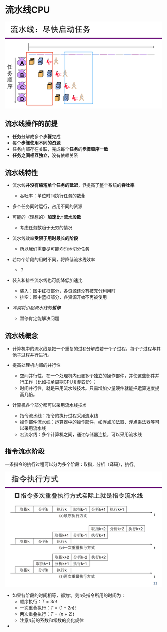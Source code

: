 # 流水线CPU

![](assets/image-20231117175828891.png)

## 流水线操作的前提

- **任务**分解成多个**步骤**完成
- 每个**步骤使用不同的资源**
- 任务内部存在关联，完成每个**任务**的**步骤顺序一致**
- **任务之间相互独立**，没有依赖关系

## 流水线特性

- 流水线**并没有缩短单个任务的延迟**，但提高了整个系统的**吞吐率**
  - 吞吐率：单位时间执行任务的数量
- 多个任务同时运行，占用不同的资源
- 可能的（理想的）**加速比=流水段数**
  - 考虑任务数趋于无穷的情况
- 流水线效率**受限于用时最长的阶段**
  - 所以我们需要尽可能均匀地切分任务
- 若每个阶段的用时不同，将降低流水线效率
  - ？

- 装入和排空流水线也可能降低加速比
  - 装入：图中红框部分，各资源还没有被充分利用时
  - 排空：图中蓝框部分，各资源开始不再被使用
- *冲突将引起流水线的<strong>暂停</strong>*
  - 暂停肯定能解决问题

## 流水线概念

- 计算机中的流水线是把一个重复的过程分解成若干个子过程，每个子过程与其他子过程并行进行。

- 提高处理机内部的并行性

  - 空间并行性，在一个处理机内设置多个独立的操作部件，并使这些部件并行工作（比如把单周期CPU复制四份）；
  - 时间并行性，就是采用流水线技术。只需增加少量硬件就能把运算速度提高几倍。

- 计算机各个部分都可以采用流水线技术

  - 指令流水线：指令的执行过程采用流水线
  - 操作部件流水线：运算器中的操作部件，如浮点加法器、浮点乘法器等可以采用流水线
  - 宏流水线：多个计算机之间，通过存储器连接，可以采用流水线

  

## 指令流水阶段

一条指令的执行过程可以分为多个阶段：取指，分析（译码），执行。

![](assets/2.jpg)

- 如果各阶段的时间相等，都为t，则n条指令所用的时间为：
  - 顺序执行：$T=3nt$
  - 一次重叠执行：$T=(1+2n)t$
  - 两次重叠执行：$T=(n+2)t$
  - 注意$n$前的系数和常数的变化规律
- 